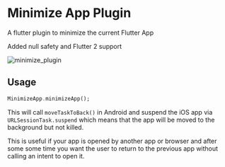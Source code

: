 # Minimize App Plugin

A flutter plugin to minimize the current Flutter App

Added null safety and Flutter 2 support

![minimize_plugin](https://user-images.githubusercontent.com/10728633/72349517-1aefcf80-36f6-11ea-866c-6e4bc9f63fd2.gif)


## Usage

```dart
MinimizeApp.minimizeApp();
```

This will call `moveTaskToBack()` in Android and suspend the iOS app via `URLSessionTask.suspend` 
which means that the app will be moved to the background but not killed.

This is useful if your app is opened by another app or browser and after some some time you want the 
user to return to the previous app without calling an intent to open it.
